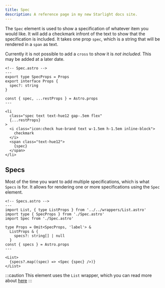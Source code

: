 ```yaml
---
title: Spec
description: A reference page in my new Starlight docs site.
---
```


The `Spec` element is used to show a specification of whatever item you would like. It will add a checkmark infront of the text to show that the specification is included. It takes one prop `spec`, which is a string that will be rendered in a `span` as text.

Currently it is not possible to add a `cross` to show it is _not included_. This may be added at a later date.

```astro
<!-- Spec.astro -->
---
export type SpecProps = Props
export interface Props {
  spec?: string
}

const { spec, ...restProps } = Astro.props
---

<li
  class="spec text text-hue12 gap-.5em flex"
  {...restProps}
>
  <i class="icon:check hue-brand text w-1.5em h-1.5em inline-block">
    checkmark
  </i>
  <span class="text-hue12">
    {spec}
  </span>
</li>

```

## Specs

Most of the time you want to add multiple specifications, which is what `Specs` is for. It allows for rendering one or more specifications using the `Spec` element.

```astro
<!-- Specs.astro -->
---
import List, { type ListProps } from '../../wrappers/List.astro'
import type { SpecProps } from './Spec.astro'
import Spec from './Spec.astro'

type Props = Omit<SpecProps, 'label'> &
  ListProps & {
    specs?: string[] | null
  }
const { specs } = Astro.props
---

<List>
  {specs?.map((spec) => <Spec {spec} />)}
</List>
```

:::caution
This element uses the `List` wrapper, which you can read more about [here](/wrappers/list)
:::
